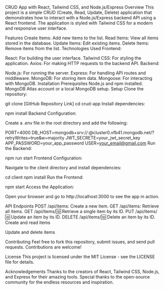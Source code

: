 CRUD App with React, Tailwind CSS, and Node.js/Express
Overview
This project is a simple CRUD (Create, Read, Update, Delete) application that demonstrates how to interact with a Node.js/Express backend API using a React frontend. The application is styled with Tailwind CSS for a modern and responsive user interface.

Features
Create Items: Add new items to the list.
Read Items: View all items stored in the database.
Update Items: Edit existing items.
Delete Items: Remove items from the list.
Technologies Used
Frontend:

React: For building the user interface.
Tailwind CSS: For styling the application.
Axios: For making HTTP requests to the backend API.
Backend:

Node.js: For running the server.
Express: For handling API routes and middleware.
MongoDB: For storing item data.
Mongoose: For interacting with MongoDB.
Installation
Prerequisites
Node.js and npm installed.
MongoDB Atlas account or a local MongoDB setup.
Setup
Clone the repository:

git clone [GitHub Repository Link]
cd crud-app
Install dependencies:

npm install
Backend Configuration:

Create a .env file in the root directory and add the following:

PORT=4000
DB_HOST=mongodb+srv://<username>:<password>@cluster0.vfb41.mongodb.net/?retryWrites=true&w=majority
JWT_SECRETE=your_jwt_secret_key
APP_PASSWORD=your_app_password
USER=your_email@gmail.com
Run the Backend:

npm run start
Frontend Configuration:

Navigate to the client directory and install dependencies:

cd client
npm install
Run the Frontend:

npm start
Access the Application:

Open your browser and go to http://localhost:3000 to see the app in action.

API Endpoints
POST /api/items: Create a new item.
GET /api/items: Retrieve all items.
GET /api/items/:id: Retrieve a single item by its ID.
PUT /api/items/:id: Update an item by its ID.
DELETE /api/items/:id: Delete an item by its ID.
Create and read items

Update and delete items

Contributing
Feel free to fork this repository, submit issues, and send pull requests. Contributions are welcome!

License
This project is licensed under the MIT License - see the LICENSE file for details.

Acknowledgements
Thanks to the creators of React, Tailwind CSS, Node.js, and Express for their amazing tools.
Special thanks to the open-source community for the endless resources and inspiration.